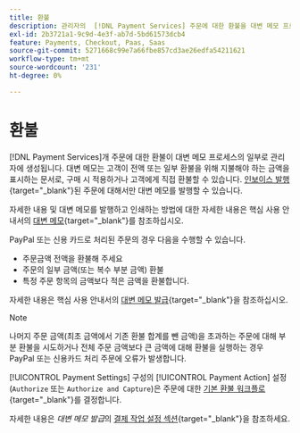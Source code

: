 ```yaml
---
title: 환불
description: 관리자의  [!DNL Payment Services] 주문에 대한 환불을 대변 메모 프로세스의 일부로 만듭니다.
exl-id: 2b3721a1-9c9d-4e3f-ab7d-5bd61573dcb4
feature: Payments, Checkout, Paas, Saas
source-git-commit: 5271668c99e7a66fbe857cd3ae26edfa54211621
workflow-type: tm+mt
source-wordcount: '231'
ht-degree: 0%

---
```


# 환불

[!DNL Payment Services]개 주문에 대한 환불이 대변 메모 프로세스의 일부로 관리자에 생성됩니다. 대변 메모는 고객이 전액 또는 일부 환불을 위해 지불해야 하는 금액을 표시하는 문서로, 구매 시 적용하거나 고객에게 직접 환불할 수 있습니다. [인보이스 발행](https://experienceleague.adobe.com/en/docs/commerce-admin/stores-sales/order-management/invoices#create-an-invoice){target="_blank"}된 주문에 대해서만 대변 메모를 발행할 수 있습니다.

자세한 내용 및 대변 메모를 발행하고 인쇄하는 방법에 대한 자세한 내용은 핵심 사용 안내서의 [대변 메모](https://experienceleague.adobe.com/en/docs/commerce-admin/stores-sales/order-management/credit-memos/credit-memos){target="_blank"}를 참조하십시오.

PayPal 또는 신용 카드로 처리된 주문의 경우 다음을 수행할 수 있습니다.

* 주문금액 전액을 환불해 주세요
* 주문의 일부 금액(또는 복수 부분 금액) 환불
* 특정 주문 항목의 금액보다 적은 금액을 환불합니다.

자세한 내용은 핵심 사용 안내서의 [대변 메모 발급](https://experienceleague.adobe.com/en/docs/commerce-admin/stores-sales/order-management/credit-memos/credit-memo-create){target="_blank"}을 참조하십시오.

>[!NOTE]
>
>나머지 주문 금액(최초 금액에서 기존 환불 합계를 뺀 금액)을 초과하는 주문에 대해 부분 환불을 시도하거나 전체 주문 금액보다 큰 금액에 대해 환불을 실행하는 경우 PayPal 또는 신용카드 처리 주문에 오류가 발생합니다.

[!UICONTROL Payment Settings] 구성의 [!UICONTROL Payment Action] 설정(`Authorize` 또는 `Authorize and Capture`)은 주문에 대한 [기본 환불 워크플로](https://experienceleague.adobe.com/en/docs/commerce-admin/stores-sales/order-management/credit-memos/credit-memos#refund-workflow){target="_blank"}를 결정합니다.

자세한 내용은 _대변 메모 발급_&#x200B;의 [결제 작업 설정 섹션](https://experienceleague.adobe.com/en/docs/commerce-admin/stores-sales/order-management/credit-memos/credit-memo-create#payment-action-setting){target="_blank"}을 참조하세요.
